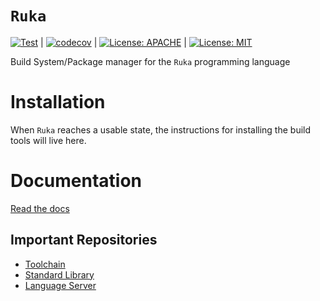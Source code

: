 # `Ruka`
[![Test](https://github.com/ruka-lang/ruka/actions/workflows/test.yml/badge.svg?branch=main)](https://github.com/ruka-lang/ruka/actions/workflows/test.yml) |
[![codecov](https://codecov.io/gh/ruka-lang/ruka/branch/main/graph/badge.svg?token=C4EIJ82UWY)](https://codecov.io/gh/ruka-lang/ruka) |
[![License: APACHE](https://img.shields.io/badge/License-Apache_2.0-blue.svg)](https://opensource.org/licenses/Apache-2.0) |
[![License: MIT](https://img.shields.io/badge/License-MIT-yellow.svg)](https://opensource.org/licenses/MIT)

Build System/Package manager for the `Ruka` programming language

# Installation
When `Ruka` reaches a usable state, the instructions for installing the build tools will live here.

# Documentation

[Read the docs](https://www.ruka-lang.org)

## Important Repositories
- [Toolchain](https://www.github.com/ruka-lang/rukaup)
- [Standard Library](https://www.github.com/ruka-lang/ruka-std)
- [Language Server](https://www.github.com/ruka-lang/ruka-ls)
